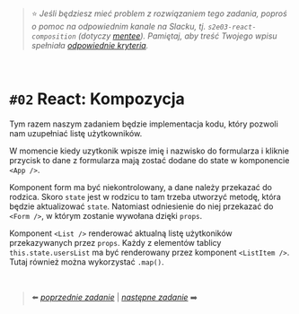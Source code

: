 > :star: *Jeśli będziesz mieć problem z rozwiązaniem tego zadania, poproś o pomoc na odpowiednim kanale na Slacku, tj. `s2e03-react-composition` (dotyczy [mentee](https://devmentor.pl/mentoring-javascript/)). Pamiętaj, aby treść Twojego wpisu spełniała [odpowiednie kryteria](https://devmentor.pl/jak-prosic-o-pomoc/).*

&nbsp;

# `#02` React: Kompozycja

Tym razem naszym zadaniem będzie implementacja kodu, który pozwoli nam uzupełniać listę użytkowników.

W momencie kiedy uzytkonik wpisze imię i nazwisko do formularza i kliknie przycisk to dane z formularza mają zostać dodane do state w komponencie `<App />`.

Komponent form ma być niekontrolowany, a dane należy przekazać do rodzica. Skoro `state` jest w rodzicu to tam trzeba utworzyć metodę, która będzie aktualizować `state`. Natomiast odniesienie do niej przekazać do `<Form />`, w którym zostanie wywołana dzięki `props`.

Komponent `<List />` renderować aktualną listę użytkoników przekazywanych przez `props`. Każdy z elementów tablicy `this.state.usersList` ma być renderowany przez komponent `<ListItem />`. Tutaj również można wykorzystać `.map()`.


&nbsp;

> :arrow_left: [*poprzednie zadanie*](./../01) | [*następne zadanie*](./../03) :arrow_right:
